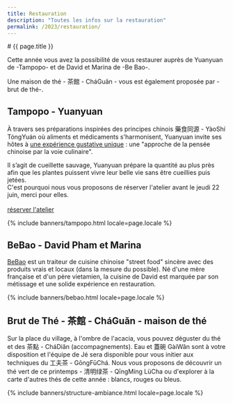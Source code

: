 ```yaml
---
title: Restauration
description: "Toutes les infos sur la restauration"
permalink: /2023/restauration/
---
```


<section class="section">
  <div class="wrapper" markdown="1">
# {{ page.title }}

Cette année vous avez la possibilité de vous restaurer auprès de Yuanyuan de -Tampopo- et de David et Marina de -Be Bao-. 
   
Une maison de thé - 茶館 - CháGuǎn - vous est également proposée par -brut de thé-. 

## Tampopo - Yuanyuan
À travers ses préparations inspirées des principes chinois 藥食同源 - YàoShí TóngYuán où aliments et médicaments s'harmonisent, Yuanyuan invite ses hôtes à [une expérience gustative unique](https://gongfucha.brutdethé.fr/2023/programme/#approche-voie-culinaire) : une "approche de la pensée chinoise par la voie culinaire".

Il s’agit de cueillette sauvage, Yuanyuan prépare la quantité au plus près afin que les plantes puissent vivre leur belle vie sans être cueillies puis jetées.<br>C'est pourquoi nous vous proposons de réserver l'atelier avant le jeudi 22 juin, merci pour elles.<br><br><a class="button" data-text="réserver l'atelier" href="https://boutique.brutdethé.fr/fr/ateliers-gongfucha" title="Réserver l'atelier" target="_blank"><span class="button-inner">réserver l'atelier</span></a>

{% include banners/tampopo.html locale=page.locale %}

## BeBao - David Pham et Marina
[BeBao](https://www.instagram.com/bebaofood/) est un traiteur de cuisine chinoise "street food" sincère avec des produits vrais et locaux (dans la mesure du possible). Né d'une mère française et d'un père vietamien, la cuisine de David est marquée par son métissage et une solide expérience en restauration. 

{% include banners/bebao.html locale=page.locale %}

## Brut de Thé - 茶館 - CháGuǎn - maison de thé
Sur la place du village, à l'ombre de l'acacia, vous pouvez déguster du thé et des 茶點 - CháDiǎn (accompagnements). Eau et 蓋碗 GàiWǎn sont à votre disposition et l'équipe de Jé sera disponible pour vous initier aux techniques du 工夫茶 - GōngFūChá. Nous vous proposons de découvrir un thé vert de ce printemps - 清明绿茶 - QīngMíng LüCha ou d'explorer à la carte d'autres thés de cette année : blancs, rouges ou bleus.
  </div>
</section>

{% include banners/structure-ambiance.html locale=page.locale %}
